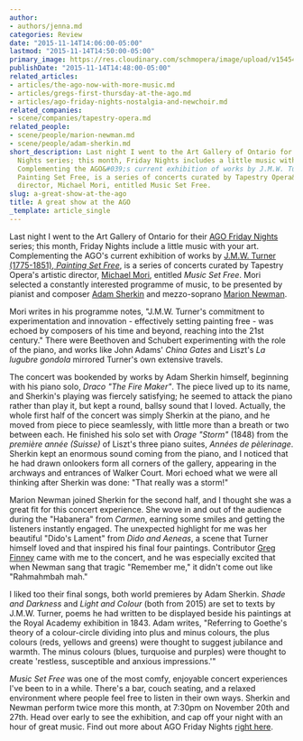 ```yaml
---
author:
- authors/jenna.md
categories: Review
date: "2015-11-14T14:06:00-05:00"
lastmod: "2015-11-14T14:50:00-05:00"
primary_image: https://res.cloudinary.com/schmopera/image/upload/v1545409169/media/webhook-uploads/1447528207616/2015-11-14%20-%20AGO%20Concert.jpg.jpg
publishDate: "2015-11-14T14:48:00-05:00"
related_articles:
- articles/the-ago-now-with-more-music.md
- articles/gregs-first-thursday-at-the-ago.md
- articles/ago-friday-nights-nostalgia-and-newchoir.md
related_companies:
- scene/companies/tapestry-opera.md
related_people:
- scene/people/marion-newman.md
- scene/people/adam-sherkin.md
short_description: Last night I went to the Art Gallery of Ontario for their AGO Friday
  Nights series; this month, Friday Nights includes a little music with your art.
  Complementing the AGO&#039;s current exhibition of works by J.M.W. Turner (1775-1851),
  Painting Set Free, is a series of concerts curated by Tapestry Opera&#039;s artistic
  director, Michael Mori, entitled Music Set Free.
slug: a-great-show-at-the-ago
title: A great show at the AGO
_template: article_single
---
```


Last night I went to the Art Gallery of Ontario for their [AGO Friday Nights](http://www.ago.net/fridaynights) series; this month, Friday Nights include a little music with your art. Complementing the AGO's current exhibition of works by [J.M.W. Turner (1775-1851), *Painting Set Free*](http://www.ago.net/j-m-w-turner-painting-set-free), is a series of concerts curated by Tapestry Opera's artistic director, [Michael Mori](/scene/people/michael-mori/), entitled *Music Set Free*. Mori selected a constantly interested programme of music, to be presented by pianist and composer [Adam Sherkin](/scene/people/adam-sherkin/) and mezzo-soprano [Marion Newman](/scene/people/marion-newman/). 

Mori writes in his programme notes, "J.M.W. Turner's commitment to experimentation and innovation - effectively setting painting free - was echoed by composers of his time and beyond, reaching into the 21st century." There were Beethoven and Schubert experimenting with the role of the piano, and works like John Adams' *China Gates* and Liszt's *La lugubre gondola* mirrored Turner's own extensive travels. 

The concert was bookended by works by Adam Sherkin himself, beginning with his piano solo, *Draco "The Fire Maker"*. The piece lived up to its name, and Sherkin's playing was fiercely satisfying; he seemed to attack the piano rather than play it, but kept a round, ballsy sound that I loved. Actually, the whole first half of the concert was simply Sherkin at the piano, and he moved from piece to piece seamlessly, with little more than a breath or two between each. He finished his solo set with *Orage "Storm"* (1848) from the *première année (Suisse)* of Liszt's three piano suites, *Années de pèlerinage*. Sherkin kept an enormous sound coming from the piano, and I noticed that he had drawn onlookers form all corners of the gallery, appearing in the archways and entrances of Walker Court. Mori echoed what we were all thinking after Sherkin was done: "That really was a storm!"

Marion Newman joined Sherkin for the second half, and I thought she was a great fit for this concert experience. She wove in and out of the audience during the "Habanera" from *Carmen*, earning some smiles and getting the listeners instantly engaged. The unexpected highlight for me was her beautiful "Dido's Lament" from *Dido and Aeneas*, a scene that Turner himself loved and that inspired his final four paintings. Contributor [Greg Finney](/scene/people/gregory-finney/) came with me to the concert, and he was especially excited that when Newman sang that tragic "Remember me," it didn't come out like "Rahmahmbah mah."

I liked too their final songs, both world premieres by Adam Sherkin. *Shade and Darkness* and *Light and Colour* (both from 2015) are set to texts by J.M.W. Turner, poems he had written to be displayed beside his paintings at the Royal Academy exhibition in 1843. Adam writes, "Referring to Goethe's theory of a colour-circle dividing into plus and minus colours, the plus colours (reds, yellows and greens) were thought to suggest jubilance and warmth. The minus colours (blues, turquoise and purples) were thought to create 'restless, susceptible and anxious impressions.'"

*Music Set Free* was one of the most comfy, enjoyable concert experiences I've been to in a while. There's a bar, couch seating, and a relaxed environment where people feel free to listen in their own ways. Sherkin and Newman perform twice more this month, at 7:30pm on November 20th and 27th. Head over early to see the exhibition, and cap off your night with an hour of great music. Find out more about AGO Friday Nights [right here](http://www.ago.net/fridaynights).
